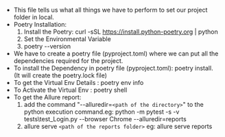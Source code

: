 * This file tells us what all things we have to perform to set our project folder in local.
* Poetry Installation:
  1. Install the Poetry:  curl -sSL https://install.python-poetry.org | python
  2. Set the Environmental Variable
  3. poetry --version
* We have to create a poetry file (pyproject.toml) where we can put all the dependencies required for the project.
* To install the Dependency in poetry file (pyproject.toml): poetry install.  (It will create the poetry.lock file)
* To get the Virtual Env Details : poetry env info
* To Activate the Virtual Env : poetry shell
* To get the Allure report:
  1. add the command "--alluredir=`<path of the directory>`" to the python execution command.eg: python -m pytest -s -v tests\test_Login.py --browser Chrome --alluredir=reports
  2. allure serve `<path of the reports folder>`
     eg: allure serve reports
